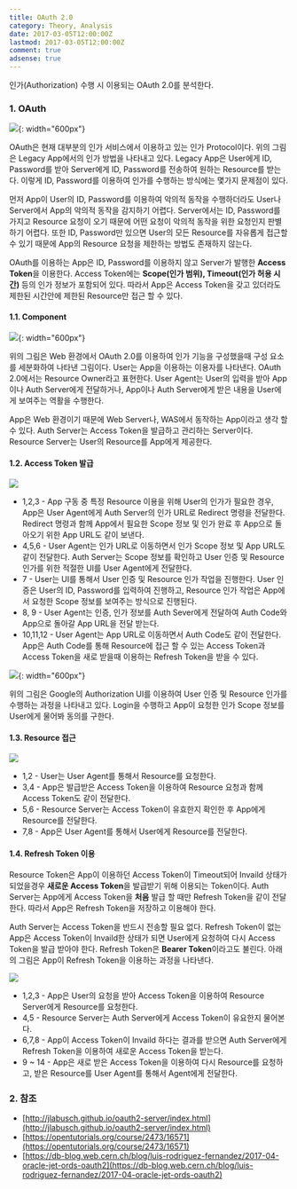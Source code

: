 ```yaml
---
title: OAuth 2.0
category: Theory, Analysis
date: 2017-03-05T12:00:00Z
lastmod: 2017-03-05T12:00:00Z
comment: true
adsense: true
---
```


인가(Authorization) 수행 시 이용되는 OAuth 2.0를 분석한다.

### 1. OAuth

![]({{site.baseurl}}/images/theory_analysis/OAuth_2.0/Legacy_Auth.PNG){: width="600px"}

OAuth은 현재 대부분의 인가 서비스에서 이용하고 있는 인가 Protocol이다. 위의 그림은 Legacy App에서의 인가 방법을 나타내고 있다. Legacy App은 User에게 ID, Password를 받아 Server에게 ID, Password를 전송하여 원하는 Resource를 받는다. 이렇게 ID, Password를 이용하여 인가를 수행하는 방식에는 몇가지 문제점이 있다.

먼저 App이 User의 ID, Password를 이용하여 악의적 동작을 수행하더라도 User나 Server에서 App의 악의적 동작을 감지하기 어렵다. Server에서는 ID, Password를 가지고 Resource 요청이 오기 때문에 어떤 요청이 악의적 동작을 위한 요청인지 판별하기 어렵다. 또한 ID, Password만 있으면 User의 모든 Resource를 자유롭게 접근할 수 있기 때문에 App의 Resource 요청을 제한하는 방법도 존재하지 않는다.

OAuth를 이용하는 App은 ID, Password를 이용하지 않고 Server가 발행한 **Access Token**을 이용한다. Access Token에는 **Scope(인가 범위), Timeout(인가 허용 시간)** 등의 인가 정보가 포함되어 있다. 따라서 App은 Access Token을 갖고 있더라도 제한된 시간안에 제한된 Resource만 접근 할 수 있다.

#### 1.1. Component

![]({{site.baseurl}}/images/theory_analysis/OAuth_2.0/OAuth_2.0_Component.PNG){: width="600px"}

위의 그림은 Web 환경에서 OAuth 2.0를 이용하여 인가 기능을 구성했을때 구성 요소를 세분화하여 나타낸 그림이다. User는 App을 이용하는 이용자를 나타낸다. OAuth 2.0에서는 Resource Owner라고 표현한다. User Agent는 User의 입력을 받아 App이나 Auth Server에게 전달하거나, App이나 Auth Server에게 받은 내용을 User에게 보여주는 역활을 수행한다.

App은 Web 환경이기 때문에 Web Server나, WAS에서 동작하는 App이라고 생각 할 수 있다. Auth Server는 Access Token을 발급하고 관리하는 Server이다. Resource Server는 User의 Resource를 App에게 제공한다.

#### 1.2. Access Token 발급

![]({{site.baseurl}}/images/theory_analysis/OAuth_2.0/OAuth_2.0_Access_Token_Flow.PNG)

* 1,2,3 - App 구동 중 특정 Resource 이용을 위해 User의 인가가 필요한 경우, App은 User Agent에게 Auth Server의 인가 URL로 Redirect 명령을 전달한다. Redirect 명령과 함께 App에서 필요한 Scope 정보 및 인가 완료 후 App으로 돌아오기 위한 App URL도 같이 보낸다.
* 4,5,6 - User Agent는 인가 URL로 이동하면서 인가 Scope 정보 및 App URL도 같이 전달한다. Auth Server는 Scope 정보를 확인하고 User 인증 및 Resource 인가를 위한 적절한 UI를 User Agent에게 전달한다.
* 7 - User는 UI를 통해서 User 인증 및 Resource 인가 작업을 진행한다. User 인증은 User의 ID, Password를 입력하여 진행하고, Resource 인가 작업은 App에서 요청한 Scope 정보를 보여주는 방식으로 진행된다.
* 8, 9 - User Agent는 인증, 인가 정보를 Auth Sever에게 전달하여 Auth Code와 App으로 돌아갈 App URL을 전달 받는다.
* 10,11,12 - User Agent는 App URL로 이동하면서 Auth Code도 같이 전달한다. App은 Auth Code를 통해 Resource에 접근 할 수 있는 Access Token과 Access Token을 새로 받을때 이용하는 Refresh Token을 받을 수 있다.

![]({{site.baseurl}}/images/theory_analysis/OAuth_2.0/Auth_Google_UI.PNG){: width="600px"}

위의 그림은 Google의 Authorization UI를 이용하여 User 인증 및 Resource 인가를 수행하는 과정을 나타내고 있다. Login을 수행하고 App이 요청한 인가 Scope 정보를 User에게 물어봐 동의를 구한다.

#### 1.3. Resource 접근

![]({{site.baseurl}}/images/theory_analysis/OAuth_2.0/OAuth_2.0_Resource_Access_Flow.PNG)

* 1,2 - User는 User Agent를 통해서 Resource를 요청한다.
* 3,4 - App은 발급받은 Access Token을 이용하여 Resource 요청과 함께 Access Token도 같이 전달한다.
* 5,6 - Resource Server는 Access Token이 유효한지 확인한 후 App에게 Resource를 전달한다.
* 7,8 - App은 User Agent를 통해서 User에게 Resource를 전달한다.

#### 1.4. Refresh Token 이용

Resource Token은 App이 이용하던 Access Token이 Timeout되어 Invaild 상태가 되었을경우 **새로운 Access Token**을 발급받기 위해 이용되는 Token이다. Auth Server는 App에게 Access Token을 **처음** 발급 할 때만 Refresh Token을 같이 전달한다. 따라서 App은 Refresh Token을 저장하고 이용해야 한다.

Auth Server는 Access Token을 반드시 전송할 필요 없다. Refresh Token이 없는 App은 Access Token이 Invaild한 상태가 되면 User에게 요청하여 다시 Access Token을 발급 받아야 한다. Refresh Token은 **Bearer Token**이라고도 불린다. 아래의 그림은 App이 Refresh Token을 이용하는 과정을 나타낸다.

![]({{site.baseurl}}/images/theory_analysis/OAuth_2.0/OAuth_2.0_Refresh_Token_Flow.PNG)

* 1,2,3 - App은 User의 요청을 받아 Access Token을 이용하여 Resource Server에게 Resource를 요청한다.
* 4,5 - Resource Server는 Auth Server에게 Access Token이 유요한지 물어본다.
* 6,7,8 - App이 Access Token이 Invaild 하다는 결과를 받으면 Auth Server에게 Refresh Token을 이용하여 새로운 Access Token을 받는다.
* 9 ~ 14 - App은 새로 받은 Access Token을 이용하여 다시 Resource를 요청하고, 받은 Resource를 User Agent를 통해서 Agent에게 전달한다.

### 2. 참조

* [http://jlabusch.github.io/oauth2-server/index.html](http://jlabusch.github.io/oauth2-server/index.html)
* [https://opentutorials.org/course/2473/16571](https://opentutorials.org/course/2473/16571)
* [https://db-blog.web.cern.ch/blog/luis-rodriguez-fernandez/2017-04-oracle-jet-ords-oauth2](https://db-blog.web.cern.ch/blog/luis-rodriguez-fernandez/2017-04-oracle-jet-ords-oauth2)
